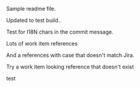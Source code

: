 Sample readme file.

Updated to test build..

Test for I18N chars in the commit message.

Lots of work item references

And a references with case that doesn't match Jira.

Try a work item looking reference that doesn't exist

test
